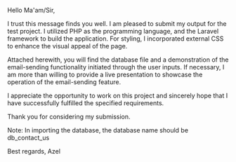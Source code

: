 Hello Ma'am/Sir,

I trust this message finds you well. I am pleased to submit my output for the test project. I utilized PHP as the programming language, and the Laravel framework to build the application. For styling, I incorporated external CSS to enhance the visual appeal of the page.

Attached herewith, you will find the database file and a demonstration of the email-sending functionality initiated through the user inputs. If necessary, I am more than willing to provide a live presentation to showcase the operation of the email-sending feature.

I appreciate the opportunity to work on this project and sincerely hope that I have successfully fulfilled the specified requirements.

Thank you for considering my submission.

Note:
In importing the database, the database name should be db_contact_us

Best regards,
Azel



